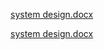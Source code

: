 [system design.docx](..%2F..%2FDesign%2Fsystem%20design.docx)

[system design.docx](..%2F..%2FDesign%2Fsystem%20design.docx)